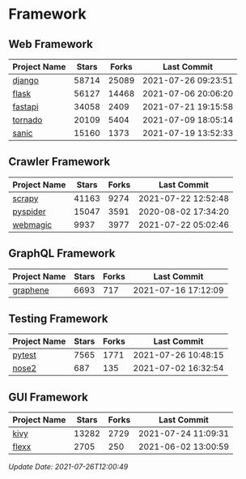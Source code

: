 # Framework

## Web Framework
| Project Name | Stars | Forks | Last Commit |
| ------------ | ----- | ----- | ----------- |
| [django](https://github.com/django/django) | 58714 | 25089 | 2021-07-26 09:23:51 |
| [flask](https://github.com/pallets/flask) | 56127 | 14468 | 2021-07-06 20:06:20 |
| [fastapi](https://github.com/tiangolo/fastapi) | 34058 | 2409 | 2021-07-21 19:15:58 |
| [tornado](https://github.com/tornadoweb/tornado) | 20109 | 5404 | 2021-07-09 18:05:14 |
| [sanic](https://github.com/sanic-org/sanic) | 15160 | 1373 | 2021-07-19 13:52:33 |

## Crawler Framework
| Project Name | Stars | Forks | Last Commit |
| ------------ | ----- | ----- | ----------- |
| [scrapy](https://github.com/scrapy/scrapy) | 41163 | 9274 | 2021-07-22 12:52:48 |
| [pyspider](https://github.com/binux/pyspider) | 15047 | 3591 | 2020-08-02 17:34:20 |
| [webmagic](https://github.com/code4craft/webmagic) | 9937 | 3977 | 2021-07-22 05:02:46 |

## GraphQL Framework
| Project Name | Stars | Forks | Last Commit |
| ------------ | ----- | ----- | ----------- |
| [graphene](https://github.com/graphql-python/graphene) | 6693 | 717 | 2021-07-16 17:12:09 |

## Testing Framework
| Project Name | Stars | Forks | Last Commit |
| ------------ | ----- | ----- | ----------- |
| [pytest](https://github.com/pytest-dev/pytest) | 7565 | 1771 | 2021-07-26 10:48:15 |
| [nose2](https://github.com/nose-devs/nose2) | 687 | 135 | 2021-07-02 16:32:54 |

## GUI Framework
| Project Name | Stars | Forks | Last Commit |
| ------------ | ----- | ----- | ----------- |
| [kivy](https://github.com/kivy/kivy) | 13282 | 2729 | 2021-07-24 11:09:31 |
| [flexx](https://github.com/flexxui/flexx) | 2705 | 250 | 2021-06-02 13:00:59 |

*Update Date: 2021-07-26T12:00:49*